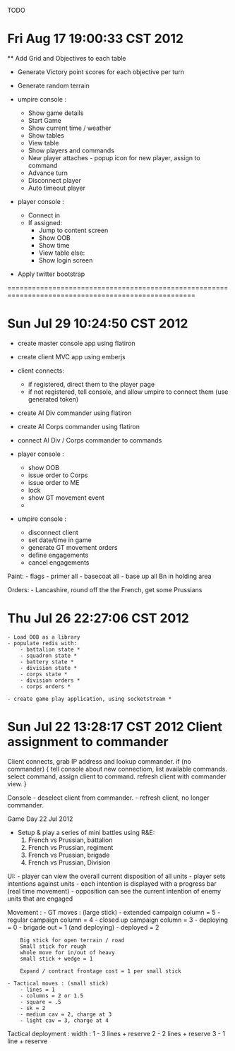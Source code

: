 TODO

Fri Aug 17 19:00:33 CST 2012
============================
** Add Grid and Objectives to each table
- Generate Victory point scores for each objective per turn
- Generate random terrain

- umpire console :
    - Show game details
    - Start Game
    - Show current time / weather
    - Show tables
    - View table
    - Show players and commands
    - New player attaches - popup icon for new player, assign to command
    - Advance turn
    - Disconnect player
    - Auto timeout player

- player console :
    - Connect in 
    - If assigned:
        - Jump to content screen
        - Show OOB
        - Show time
        - View table
    else:
        - Show login screen
    
- Apply twitter bootstrap

====================================================================================================

Sun Jul 29 10:24:50 CST 2012
============================
- create master console app using flatiron
- create client MVC app using emberjs

- client connects:
    - if registered, direct them to the player page
    - if not registered, tell console, and allow umpire to connect them (use generated token)

- create AI Div commander using flatiron
- create AI Corps commander using flatiron
- connect AI Div / Corps commander to commands

- player console :
    - show OOB
    - issue order to Corps
    - issue order to ME
    - lock
    - show GT movement event
    - 

- umpire console :
    - disconnect client
    - set date/time in game
    - generate GT movement orders
    - define engagements
    - cancel engagements

Paint:
    - flags
    - primer all
    - basecoat all
    - base up all Bn in holding area

Orders:
    - Lancashire, round off the the French, get some Prussians


Thu Jul 26 22:27:06 CST 2012
=============================
    - Load OOB as a library
    - populate redis with:
        - battalion state *
        - squadron state *
        - battery state *
        - division state *
        - corps state *
        - division orders *
        - corps orders *

    - create game play application, using socketstream *

Sun Jul 22 13:28:17 CST 2012
Client assignment to commander
==============================
Client connects, grab IP address and lookup commander.
if (no commander) {
    tell console about new connectiom, list available commands.
    select command, assign client to command.
    refresh client with commander view.
}

Console - deselect client from commander.
    - refresh client, no longer commander.


Game Day   22 Jul 2012
- Setup & play a series of mini battles using R&E:
    1) French vs Prussian, battalion
    2) French vs Prussian, regiment
    3) French vs Prussian, brigade
    4) French vs Prussian, Division


UI:
    - player can view the overall current disposition of all units
    - player sets intentions against units
    - each intention is displayed with a progress bar (real time movement)
    - opposition can see the current intention of enemy units that are engaged

Movement :
    - GT moves : (large stick)
        - extended campaign column = 5
        - regular campaign column = 4
        - closed up campaign column = 3
        - deploying = 0
        - brigade out = 1 (and deploying)
        - deployed = 2

        Big stick for open terrain / road
        Small stick for rough
        whole move for in/out of heavy
        small stick + wedge = 1 

        Expand / contract frontage cost = 1 per small stick

    - Tactical moves : (small stick)
        - lines = 1
        - columns = 2 or 1.5
        - square = .5
        - sk = 2
        - medium cav = 2, charge at 3
        - light cav = 3, charge at 4
        
Tactical deployment :
    width :
    1   - 3 lines + reserve
    2   - 2 lines + reserve
    3   - 1 line + reserve
